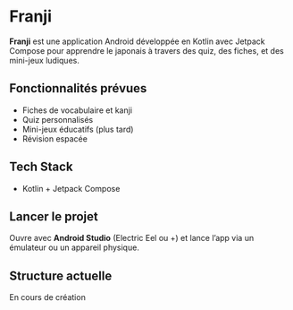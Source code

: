 # Franji

**Franji** est une application Android développée en Kotlin avec Jetpack Compose pour apprendre le japonais à travers des quiz, des fiches, et des mini-jeux ludiques.

## Fonctionnalités prévues
- Fiches de vocabulaire et kanji
- Quiz personnalisés
- Mini-jeux éducatifs (plus tard)
- Révision espacée

## Tech Stack
- Kotlin + Jetpack Compose

## Lancer le projet

Ouvre avec **Android Studio** (Electric Eel ou +) et lance l’app via un émulateur ou un appareil physique.

## Structure actuelle

En cours de création
